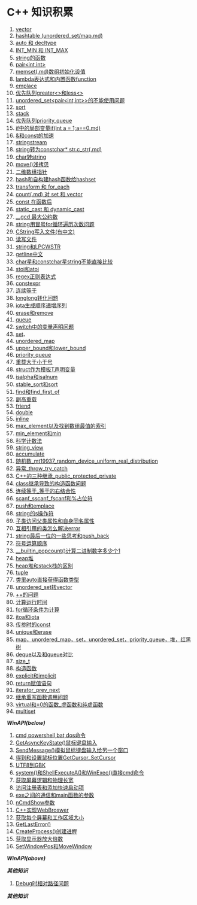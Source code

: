 #  C++ 知识积累
1. [vector](vector.md)
2. [hashtable (unordered_set/map.md)](hashtable(unordered_(set_map)).md)
3. [auto 和 decltype](auto和decltype.md)
4. [INT_MIN 和 INT_MAX](INT_MIN和INT_MAX.md)
5. [string的函数](string的函数.md)
6. [pair<int,int>](pair.md)
7. [memset(.md)数组初始化设值](memset数组初始化设值.md)
8. [lambda表达式和内置函数function](lamda表达式和内置函数function.md)
9. [emplace](emplace.md)
10. [优先队列greater<>和less<>](优先队列greater和less.md)
11. [unordered_set<pair<int,int>>的不能使用问题](unordered_set(pair)的不能使用问题.md)
12. [sort](sort.md)
13. [stack](stack.md)
14. [优先队列priority_queue](优先队列priority_queue.md)
15. [if中的局部变量if(int a = 1;a==0.md)](if中的局部变量if(;).md)
16. [&和const的加速](&和const的加速.md)
17. [stringstream](stringstream.md)
18. [string转为constchar* str.c_str(.md)](string转为constchar星指针c_str().md)
19. [char转string](char转string.md)
20. [move()浅拷贝](move()浅拷贝.md)
21. [二维数组指针](二维数组指针.md)
22. [hash<T>和自构建hash函数给hashset](hash和自构建hash函数给hashset.md)
23. [transform 和 for_each](transform和for_each.md)
24. [count(.md) 对 set 和 vector](count()对set和vector.md)
25. [const 在函数后](const在函数后.md)
26. [static_cast 和 dynamic_cast](static_cast和dynamic_cast.md)
27. [__gcd 最大公约数](非标准库的__gcd最大公约数.md)
28. [string用冒号for循环遍历次数问题](string用冒号for循环遍历次数问题.md)
29. [CString写入文件(有中文)](CString写入文件(有中文).md)
30. [读写文件](读写文件.md)
31. [string和LPCWSTR](string和LPCWSTR.md)
32. [getline中文](getline中文.md) 
33. [char星和constchar星string不能直接比较](char星和constchar星string不能直接比较.md)
34. [stoi和atoi](stoi和atoi.md)
35. [regex正则表达式](regex正则表达式.md)
36. [constexpr](constexpr.md)
37. [连续等于](连续等于.md)
38. [longlong转化问题](longlong转化问题.md)
39. [iota生成顺序递增序列](iota生成顺序递增序列.md)
40. [erase和remove](erase和remove.md)
41. [queue](queue.md)
42. [switch中的变量声明问题](switch中的变量声明问题.md)
43. [set](set.md)、
44. [unordered_map](unordered_map.md)
45. [upper_bound和lower_bound](upper_bound和lower_bound.md)
46. [priority_queue](priority_queue.md)
47. [重载大于小于号](重载大于小于号.md)
48. [struct作为模板T声明变量](struct作为模板T声明变量.md)
49. [isalpha和isalnum](isalpha和isalnum.md)
50. [stable_sort和sort](stable_sort和sort.md)
51. [find和find_first_of](find和find_first_of.md)
52. [副高重载](符号重载.md)
53. [friend](friend.md)
54. [double](double.md)
55. [inline](inline.md)
56. [max_element以及找到数组最值的索引](max_element以及找到数组最值的索引.md)
57. [min_element和min](min_element和min.md)
58. [科学计数法](科学计数法.md)
59. [string_view](string_view.md)
60. [accumulate](accumulate.md)
61. [随机数_mt19937_random_device_uniform_real_distribution](随机数_mt19937_random_device_uniform_real_distribution.md)
62. [异常_throw_try_catch](异常_throw_try_catch.md)
63. [C++的三种继承_public_protected_private](C++的三种继承_public_protected_private.md)
64. [class继承导致的构造函数问题](class继承导致的构造函数问题.md)
65. [连续等于_等于的右结合性](连续等于_等于的右结合性.md)
66. [scanf_sscanf_fscanf和%占位符](scanf_sscanf_fscanf和百分号占位符.md)
67. [push和emplace](push和emplace区别.md)
68. [string的s操作符](string的s操作符.md)
69. [子类访问父类属性和自身同名属性](子类访问父类属性和自身同名属性.md)
70. [互相引用的类怎么解决error](互相引用的类怎么解决error.md)
71. [string最后一位的一些思考和push_back](string最后一位的一些思考和push_back.md)
72. [符号运算顺序](符号运算顺序.md)
73. [__builtin_popcount()计算二进制数字多少个1](计算二进制数字多少个1__builtin_popcount().md)
74. [heap堆](heap堆.md)
75. [heap堆和stack栈的区别](heap堆和stack栈的区别.md)
76. [tuple](tuple.md)
77. [类里auto直接获得函数类型](类里auto直接获得函数类型.md)
78. [unordered_set转vector](unordered_set转vector.md)
79. [++的问题](++的问题.md)
80. [计算运行时间](计算运行时间.md)
81. [for循环条件为计算](for循环条件为计算.md)
82. [itoa和iota](itoa和iota.md)
83. [传参时的const](传参时的const.md)
84. [unique和erase](unique和erase.md)
85. [map，unordered_map，set，unordered_set，priority_queue，堆，红黑树](map，unordered_map，set，unordered_set，priority_queue，堆，红黑树.md)
86. [deque以及和queue对比](deque以及和queue对比.md)
87. [size_t](size_t.md)
88. [构造函数](构造函数.md)
89. [explicit和implicit](explicit和implicit.md)
90. [return赋值语句](return赋值语句.md)
91. [iterator_prev_next](iterator_prev_next.md)
92. [继承重写函数调用问题](继承重写函数调用问题.md)
93. [virtual和=0的函数_虚函数和纯虚函数](virtual和=0的函数_虚函数和纯虚函数.md)
94. [multiset](multiset.md)

    
***WinAPI(below)***

1.  [cmd,powershell,bat,dos命令](cmd,powershell,bat,dos命令.md)
2.  [GetAsyncKeyState()鼠标键盘输入](GetAsyncKeyState()鼠标键盘输入.md)
3.  [SendMessage()模拟鼠标键盘输入给另一个窗口](SendMessage()模拟鼠标键盘输入给另一个窗口.md)
4.  [得到和设置鼠标位置GetCursor_SetCursor](得到和设置鼠标位置GetCursor_SetCursor.md)
5.  [UTF8到GBK](UTF8到GBK.md)
6.  [system()和ShellExecuteA()和WinExec()直接cmd命令](system()和ShellExecuteA()和WinExec()直接cmd命令.md)
7.  [获取屏幕逻辑和物理长宽](获取屏幕逻辑和物理长宽.md)
8.  [访问注册表和添加快速启动项](访问注册表和添加快速启动项.md)
9.  [exe之间的通信和main函数的参数](exe之间的通信和main函数的参数.md)
10. [nCmdShow参数](nCmdShow参数.md)
11. [C++实现WebBroswer](C++实现WebBroswer.md)
12. [获取每个屏幕和工作区域大小](获取每个屏幕和工作区域大小.md)
13. [GetLastError()](GetLastError().md)
14. [CreateProcess()创建进程](CreateProcess()创建进程.md)
15. [获取显示器放大倍数](获取显示器放大倍数.md)
16. [SetWindowPos和MoveWindow](SetWindowPos和MoveWindow.md)

***WinAPI(above)***

***其他知识***

1. [Debug时相对路径问题](Debug时相对路径问题.md)

***其他知识***

